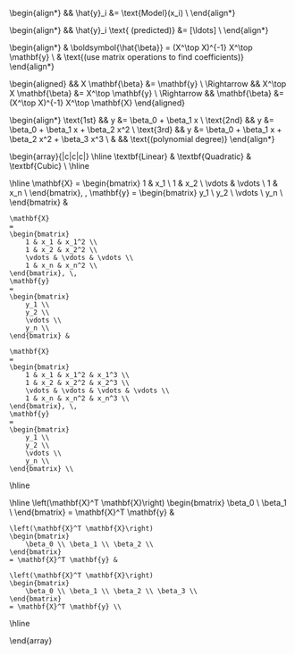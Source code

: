 \begin{align*}
&& \hat{y}_i &= \text{Model}(x_i) \\
\end{align*}


\begin{align*}
&& \hat{y}_i \text{ (predicted)} &= [\ldots] \\
\end{align*}

\begin{align*}
& \boldsymbol{\hat{\beta}} = (X^\top X)^{-1} X^\top \mathbf{y} \\
& \text{(use matrix operations to find coefficients)}
\end{align*}


\begin{aligned}
              &&    X \mathbf{\beta} &= \mathbf{y} \\
  \Rightarrow &&    X^\top X \mathbf{\beta} &= X^\top \mathbf{y} \\
  \Rightarrow &&    \mathbf{\beta} &= (X^\top X)^{-1} X^\top \mathbf{X}
\end{aligned}


\begin{align*}
\text{1st} && y &= \beta_0 + \beta_1 x \\
\text{2nd} && y &= \beta_0 + \beta_1 x + \beta_2 x^2 \\
\text{3rd} && y &= \beta_0 + \beta_1 x + \beta_2 x^2 + \beta_3 x^3 \\
& && \text{(polynomial degree)}
\end{align*}

\begin{array}{|c|c|c|}
\hline
    \textbf{Linear} & \textbf{Quadratic} & \textbf{Cubic} \\
\hline

\hline
    \mathbf{X}
    =
    \begin{bmatrix}
        1 & x_1 \\
        1 & x_2 \\
        \vdots & \vdots \\
        1 & x_n \\
    \end{bmatrix}, \,
    \mathbf{y}
    =
    \begin{bmatrix}
        y_1 \\
        y_2 \\
        \vdots \\
        y_n \\
    \end{bmatrix} &

    \mathbf{X}
    =
    \begin{bmatrix}
        1 & x_1 & x_1^2 \\
        1 & x_2 & x_2^2 \\
        \vdots & \vdots & \vdots \\
        1 & x_n & x_n^2 \\
    \end{bmatrix}, \,
    \mathbf{y}
    =
    \begin{bmatrix}
        y_1 \\
        y_2 \\
        \vdots \\
        y_n \\
    \end{bmatrix} &

    \mathbf{X}
    =
    \begin{bmatrix}
        1 & x_1 & x_1^2 & x_1^3 \\
        1 & x_2 & x_2^2 & x_2^3 \\
        \vdots & \vdots & \vdots & \vdots \\
        1 & x_n & x_n^2 & x_n^3 \\
    \end{bmatrix}, \,
    \mathbf{y}
    =
    \begin{bmatrix}
        y_1 \\
        y_2 \\
        \vdots \\
        y_n \\
    \end{bmatrix} \\
\hline

\hline
    \left(\mathbf{X}^T \mathbf{X}\right)
    \begin{bmatrix}
        \beta_0 \\ \beta_1 \\
    \end{bmatrix} 
    = \mathbf{X}^T \mathbf{y} &

    \left(\mathbf{X}^T \mathbf{X}\right)
    \begin{bmatrix}
        \beta_0 \\ \beta_1 \\ \beta_2 \\
    \end{bmatrix} 
    = \mathbf{X}^T \mathbf{y} &

    \left(\mathbf{X}^T \mathbf{X}\right)
    \begin{bmatrix}
        \beta_0 \\ \beta_1 \\ \beta_2 \\ \beta_3 \\
    \end{bmatrix} 
    = \mathbf{X}^T \mathbf{y} \\
\hline

\end{array}


